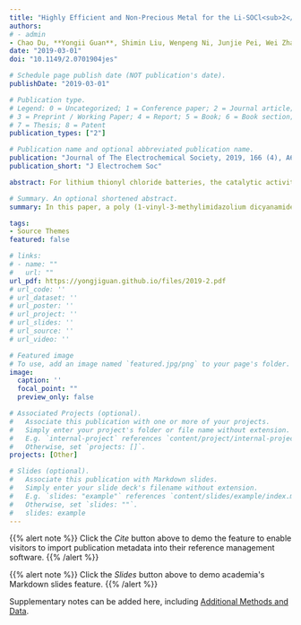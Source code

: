 ```yaml
---
title: "Highly Efficient and Non-Precious Metal for the Li-SOCl<sub>2</sub> Battery Using Nitrogen Doped Carbon Supported Cu Nanoparticles"
authors:
# - admin
- Chao Du, **Yongii Guan**, Shimin Liu, Wenpeng Ni, Junjie Pei, Wei Zhang, Xiaoping Zhang, Youquan Deng.
date: "2019-03-01"
doi: "10.1149/2.0701904jes"

# Schedule page publish date (NOT publication's date).
publishDate: "2019-03-01"

# Publication type.
# Legend: 0 = Uncategorized; 1 = Conference paper; 2 = Journal article;
# 3 = Preprint / Working Paper; 4 = Report; 5 = Book; 6 = Book section;
# 7 = Thesis; 8 = Patent
publication_types: ["2"]

# Publication name and optional abbreviated publication name.
publication: "Journal of The Electrochemical Society, 2019, 166 (4), A641-A648"
publication_short: "J Electrochem Soc"

abstract: For lithium thionyl chloride batteries, the catalytic activity of the cathode material plays a crucial role in its electrochemical performance. In this paper, a poly (1-vinyl-3-methylimidazolium dicyanamide) ionic liquid (PIL) is selected as precursor to support CuO nanoparticles, and an efficient, non-precious metal nitrogen doped carbon supported Cu nanoparticles (N-C@Cu) composite material is designed and prepared for the lithium thionyl chloride battery cathode catalyst. X-ray diffraction (XRD) and high-resolution transmission electron microscope (HRTEM) verified that the supported CuO nanoparticles is reduced to Cu via carbon which formed from the thermally decompose of PIL. X-ray photoelectron spectroscopy (XPS) images confirm the existence of nitrogen doped carbon and Cu nanoparticles. Raman spectroscopy also demonstrate that the interaction between Cu and N-C provides more active sites. The N-C@Cu composite catalyst exhibits excellent activity in the reduction process of thionyl chloride, as can be seen from the materials display characteristics of lower discharge over-potential, and improved electron transfer of its rate-determining step. The rate performance, operating voltage and discharge capacity are all improved.

# Summary. An optional shortened abstract.
summary: In this paper, a poly (1-vinyl-3-methylimidazolium dicyanamide) ionic liquid (PIL) is selected as precursor to support CuO nanoparticles, and an efficient, non-precious metal nitrogen doped carbon supported Cu nanoparticles (N-C@Cu) composite material is designed and prepared for the lithium thionyl chloride battery cathode catalyst. (**Times cited = 1**)

tags:
- Source Themes
featured: false

# links:
# - name: ""
#   url: ""
url_pdf: https://yongjiguan.github.io/files/2019-2.pdf
# url_code: ''
# url_dataset: ''
# url_poster: ''
# url_project: ''
# url_slides: ''
# url_source: ''
# url_video: ''

# Featured image
# To use, add an image named `featured.jpg/png` to your page's folder. 
image:
  caption: ''
  focal_point: ""
  preview_only: false

# Associated Projects (optional).
#   Associate this publication with one or more of your projects.
#   Simply enter your project's folder or file name without extension.
#   E.g. `internal-project` references `content/project/internal-project/index.md`.
#   Otherwise, set `projects: []`.
projects: [Other]

# Slides (optional).
#   Associate this publication with Markdown slides.
#   Simply enter your slide deck's filename without extension.
#   E.g. `slides: "example"` references `content/slides/example/index.md`.
#   Otherwise, set `slides: ""`.
#   slides: example
---
```


{{% alert note %}}
Click the *Cite* button above to demo the feature to enable visitors to import publication metadata into their reference management software.
{{% /alert %}}

{{% alert note %}}
Click the *Slides* button above to demo academia's Markdown slides feature.
{{% /alert %}}

Supplementary notes can be added here, including [Additional Methods and Data](https://iopscience.iop.org/article/10.1149/2.0701904jes).

